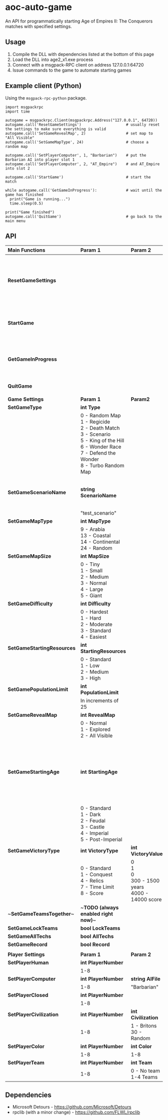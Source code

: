 # aoc-auto-game
An API for programmatically starting Age of Empires II: The Conquerors matches with specified settings.

## Usage
1. Compile the DLL with dependencies listed at the bottom of this page
2. Load the DLL into age2_x1.exe process
3. Connect with a msgpack-RPC client on address 127.0.0.1:64720
4. Issue commands to the game to automate starting games

## Example client (Python)
Using the ```msgpack-rpc-python``` package.
```
import msgpackrpc
import time

autogame = msgpackrpc.Client(msgpackrpc.Address("127.0.0.1", 64720))
autogame.call('ResetGameSettings')                    # usually reset the settings to make sure everything is valid
autogame.call('SetGameRevealMap', 2)                  # set map to "All Visible"
autogame.call('SetGameMapType', 24)                   # choose a random map

autogame.call('SetPlayerComputer', 1, "Barbarian")    # put the Barbarian AI into player slot 1
autogame.call('SetPlayerComputer', 2, "AT_Empire")    # and AT_Empire into slot 2

autogame.call('StartGame')                            # start the match

while autogame.call('GetGameInProgress'):             # wait until the game has finished
  print("Game is running...")
  time.sleep(0.5)

print("Game finished")
autogame.call('QuitGame')                             # go back to the main menu
```

## API
|  **Main Functions** | **Param 1** | **Param 2** | **Description** |
| :--- | :--- | :--- | :--- |
|  **ResetGameSettings** |  |  | Reset all game settings and players to their valid default state. |
|  **StartGame** |  |  | Start the game with previously specified settings. |
|  **GetGameInProgress** |  |  | Whether a game is ongoing. Returns a boolean value. |
|  **QuitGame** |  |  | Exits the match. |
|   |  |  |  |
|  **Game Settings** | **Param 1** | **Param2** | **Description** |
|  **SetGameType** | **int Type** |  |  |
|   | 0 - Random Map<br/>1 - Regicide<br/>2 - Death Match<br/>3 - Scenario<br/>5 - King of the Hill<br/>6 - Wonder Race<br/>7 - Defend the Wonder<br/>8 - Turbo Random Map |  |  |
|  **SetGameScenarioName** | **string ScenarioName** |  | Scenario map name. Only used if GameType is set to 3. |
|   | "test_scenario" |  |  |
|  **SetGameMapType** | **int MapType** |  |  |
|   | 9 - Arabia<br/>13 - Coastal<br/>14 - Continental<br/>24 - Random |  |  |
|  **SetGameMapSize** | **int MapSize** |  |  |
|   | 0 - Tiny<br/>1 - Small<br/>2 - Medium<br/>3 - Normal<br/>4 - Large<br/>5 - Giant |  |  |
|  **SetGameDifficulty** | **int Difficulty** |  |  |
|   | 0 - Hardest<br/>1 - Hard<br/>2 - Moderate<br/>3 - Standard<br/>4 - Easiest |  |  |
|  **SetGameStartingResources** | **int StartingResources** |  |  |
|   | 0 - Standard<br/>1 - Low<br/>2 - Medium<br/>3 - High |  |  |
|  **SetGamePopulationLimit** | **int PopulationLimit** |  |  |
|   | In increments of 25 |  |  |
|  **SetGameRevealMap** | **int RevealMap** |  |  |
|   | 0 - Normal<br/>1 - Explored<br/>2 - All Visible |  |  |
|  **SetGameStartingAge** | **int StartingAge** |  | UserPatch 1.5 implements some new options in this category, not certain of those IDs. |
|   | 0 - Standard<br/>1 - Dark<br/>2 - Feudal<br/>3 - Castle<br/>4 - Imperial<br/>5 - Post-Imperial |  |  |
|  **SetGameVictoryType** | **int VictoryType** | **int VictoryValue** |  |
|   | 0 - Standard<br/>1 - Conquest<br/>4 - Relics<br/>7 - Time Limit<br/>8 - Score | 0<br/>1<br/>0<br/>300 - 1500 years<br/>4000 - 14000 score |  |
|  ~**SetGameTeamsTogether**~ | ~**TODO (always enabled right now)**~ |  |  |
|  **SetGameLockTeams** | **bool LockTeams** |  |  |
|  **SetGameAllTechs** | **bool AllTechs** |  |  |
|  **SetGameRecord** | **bool Record** |  |  |
|   |  |  |  |
|  **Player Settings** | **Param 1** | **Param 2** | **Description** |
|  **SetPlayerHuman** | **int PlayerNumber** |  |  |
|   | 1-8 |  |  |
|  **SetPlayerComputer** | **int PlayerNumber** | **string AIFile** |  |
|   | 1-8 | "Barbarian" |  |
|  **SetPlayerClosed** | **int PlayerNumber** |  |  |
|   | 1-8 |  |  |
|  **SetPlayerCivilization** | **int PlayerNumber** | **int Civilization** |  |
|   | 1-8 | 1 - Britons<br/>30 - Random |  |
|  **SetPlayerColor** | **int PlayerNumber** | **int Color** |  |
|   | 1-8 | 1-8 |  |
|  **SetPlayerTeam** | **int PlayerNumber** | **int Team** |  |
|   | 1-8 | 0 - No team<br/>1-4 Teams |  |

## Dependencies
* Microsoft Detours - https://github.com/Microsoft/Detours
* rpclib (with a minor change) - https://github.com/FLWL/rpclib

